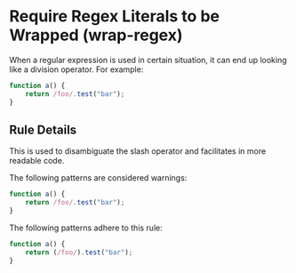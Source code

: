 # Require Regex Literals to be Wrapped (wrap-regex)

When a regular expression is used in certain situation, it can end up looking like a division operator. For example:

```js
function a() {
    return /foo/.test("bar");
}
```

## Rule Details

This is used to disambiguate the slash operator and facilitates in more readable code.

The following patterns are considered warnings:

```js
function a() {
    return /foo/.test("bar");
}
```

The following patterns adhere to this rule:

```js
function a() {
    return (/foo/).test("bar");
}
```
